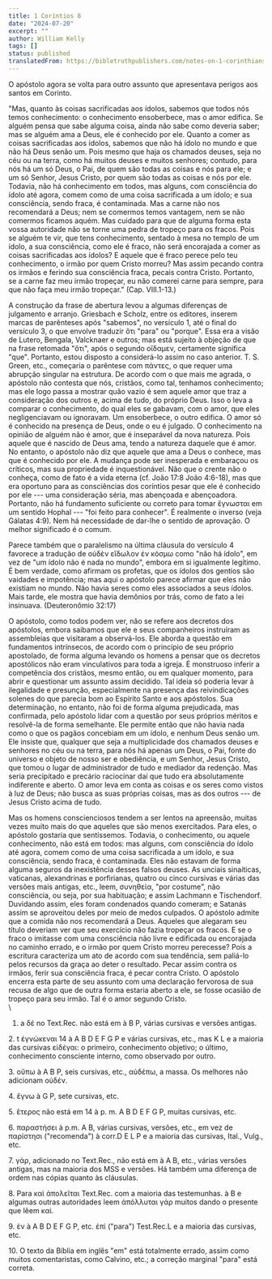 ```yaml
---
title: 1 Coríntios 8
date: "2024-07-20"
excerpt: ""
author: William Kelly
tags: []
status: published
translatedFrom: https://bibletruthpublishers.com/notes-on-1-corinthians-8/william-kelly-wk/w-kelly/lac143251-lub-16164-5
---
```


O apóstolo agora se volta para outro assunto que apresentava perigos aos
santos em Corinto.

\"Mas, quanto às coisas sacrificadas aos ídolos, sabemos que todos nós
temos conhecimento: o conhecimento ensoberbece, mas o amor edifica. Se
alguém pensa que sabe alguma coisa, ainda não sabe como deveria saber;
mas se alguém ama a Deus, ele é conhecido por ele. Quanto a comer as
coisas sacrificadas aos ídolos, sabemos que não há ídolo no mundo e que
não há Deus senão um. Pois mesmo que haja os chamados deuses, seja no
céu ou na terra, como há muitos deuses e muitos senhores; contudo, para
nós há um só Deus, o Pai, de quem são todas as coisas e nós para ele; e
um só Senhor, Jesus Cristo, por quem são todas as coisas e nós por ele.
Todavia, não há conhecimento em todos, mas alguns, com consciência do
ídolo até agora, comem como de uma coisa sacrificada a um ídolo; e sua
consciência, sendo fraca, é contaminada. Mas a carne não nos recomendará
a Deus; nem se comermos temos vantagem, nem se não comermos ficamos
aquém. Mas cuidado para que de alguma forma esta vossa autoridade não se
torne uma pedra de tropeço para os fracos. Pois se alguém te vir, que
tens conhecimento, sentado à mesa no templo de um ídolo, a sua
consciência, como ele é fraco, não será encorajada a comer as coisas
sacrificadas aos ídolos? E aquele que é fraco perece pelo teu
conhecimento, o irmão por quem Cristo morreu? Mas assim pecando contra
os irmãos e ferindo sua consciência fraca, pecais contra Cristo.
Portanto, se a carne faz meu irmão tropeçar, eu não comerei carne para
sempre, para que não faça meu irmão tropeçar.\" (Cap. VIII.1-13.)

A construção da frase de abertura levou a algumas diferenças de
julgamento e arranjo. Griesbach e Scholz, entre os editores, inserem
marcas de parênteses após \"sabemos\", no versículo 1, até o final do
versículo 3, o que envolve traduzir ὅτι \"para\" ou \"porque\". Essa era
a visão de Lutero, Bengala, Valcknaer e outros; mas está sujeito à
objeção de que na frase retomada \"ὅτι\", após o segundo οἴδαμεν,
certamente significa \"que\". Portanto, estou disposto a considerá-lo
assim no caso anterior. T. S. Green, etc., começaria o parêntese com
πάντες, o que requer uma abrupção singular na estrutura. De acordo com o
que mais me agrada, o apóstolo não contesta que nós, cristãos, como tal,
tenhamos conhecimento; mas ele logo passa a mostrar quão vazio é sem
aquele amor que traz a consideração dos outros e, acima de tudo, do
próprio Deus. Isso o leva a comparar o conhecimento, do qual eles se
gabavam, com o amor, que eles negligenciavam ou ignoravam. Um
ensoberbece, o outro edifica. O amor só é conhecido na presença de Deus,
onde o eu é julgado. O conhecimento na opinião de alguém não é amor, que
é inseparável da nova natureza. Pois aquele que é nascido de Deus ama,
tendo a natureza daquele que é amor. No entanto, o apóstolo não diz que
aquele que ama a Deus o conhece, mas que é conhecido por ele. A mudança
pode ser inesperada e embaraçou os críticos, mas sua propriedade é
inquestionável. Não que o crente não o conheça, como de fato é a vida
eterna (cf. João 17:8 João 4:6-18), mas que era oportuno para as
consciências dos coríntios pesar que ele é conhecido por ele --- uma
consideração séria, mas abençoada e abençoadora. Portanto, não há
fundamento suficiente ou correto para tomar ἕγνωσται em um sentido
Hophal --- \"foi feito para conhecer\". É realmente o inverso (veja
Gálatas 4:9). Nem há necessidade de dar-lhe o sentido de aprovação. O
melhor significado é o comum.

Parece também que o paralelismo na última cláusula do versículo 4
favorece a tradução de οὐδὲν εἴδωλον ἐν κόσμω como \"não há ídolo\", em
vez de \"um ídolo não é nada no mundo\", embora em si igualmente
legítimo. É bem verdade, como afirmam os profetas, que os ídolos dos
gentios são vaidades e impotência; mas aqui o apóstolo parece afirmar
que eles não existiam no mundo. Não havia seres como eles associados a
seus ídolos. Mais tarde, ele mostra que havia demônios por trás, como de
fato a lei insinuava. (Deuteronômio 32:17)

O apóstolo, como todos podem ver, não se refere aos decretos dos
apóstolos, embora saibamos que ele e seus companheiros instruíram as
assembleias que visitaram a observá-los. Ele aborda a questão em
fundamentos intrínsecos, de acordo com o princípio de seu próprio
apostolado, de forma alguma levando os homens a pensar que os decretos
apostólicos não eram vinculativos para toda a igreja. É monstruoso
inferir a competência dos cristãos, mesmo então, ou em qualquer momento,
para abrir e questionar um assunto assim decidido. Tal ideia só poderia
levar à ilegalidade e presunção, especialmente na presença das
reivindicações solenes do que parecia bom ao Espírito Santo e aos
apóstolos. Sua determinação, no entanto, não foi de forma alguma
prejudicada, mas confirmada, pelo apóstolo lidar com a questão por seus
próprios méritos e resolvê-la de forma semelhante. Ele permite então que
não havia nada como o que os pagãos concebiam em um ídolo, e nenhum Deus
senão um. Ele insiste que, qualquer que seja a multiplicidade dos
chamados deuses e senhores no céu ou na terra, para nós há apenas um
Deus, o Pai, fonte do universo e objeto de nosso ser e obediência, e um
Senhor, Jesus Cristo, que tomou o lugar de administrador de tudo e
mediador da redenção. Mas seria precipitado e precário raciocinar daí
que tudo era absolutamente indiferente e aberto. O amor leva em conta as
coisas e os seres como vistos à luz de Deus; não busca as suas próprias
coisas, mas as dos outros --- de Jesus Cristo acima de tudo.

Mas os homens conscienciosos tendem a ser lentos na apreensão, muitas
vezes muito mais do que aqueles que são menos exercitados. Para eles, o
apóstolo gostaria que sentíssemos. Todavia, o conhecimento, ou aquele
conhecimento, não está em todos: mas alguns, com consciência do ídolo
até agora, comem como de uma coisa sacrificada a um ídolo, e sua
consciência, sendo fraca, é contaminada. Eles não estavam de forma
alguma seguros da inexistência desses falsos deuses. As unciais
sinaíticas, vaticanas, alexandrinas e porfirianas, quatro ou cinco
cursivas e várias das versões mais antigas, etc., leem, συνηθεἰα, \"por
costume\", não consciência, ou seja, por sua habituação; e assim
Lachmann e Tischendorf. Duvidando assim, eles foram condenados quando
comeram; e Satanás assim se aproveitou deles por meio de medos culpados.
O apóstolo admite que a comida não nos recomendará a Deus. Aqueles que
alegaram seu título deveriam ver que seu exercício não fazia tropeçar os
fracos. E se o fraco o imitasse com uma consciência não livre e
edificada ou encorajada no caminho errado, e o irmão por quem Cristo
morreu perecesse? Pois a escritura caracteriza um ato de acordo com sua
tendência, sem paliá-lo pelos recursos da graça ao deter o resultado.
Pecar assim contra os irmãos, ferir sua consciência fraca, é pecar
contra Cristo. O apóstolo encerra esta parte de seu assunto com uma
declaração fervorosa de sua recusa de algo que de outra forma estaria
aberto a ele, se fosse ocasião de tropeço para seu irmão. Tal é o amor
segundo Cristo.\
\

1. a δέ no Text.Rec. não está em à B P, várias cursivas e versões
   antigas.

2\. t ἐγνώκεναι 14 à A B D E F G P e várias cursivas, etc., mas K L e a
maioria das cursivas εἰδέγαι: o primeiro, conhecimento objetivo; o
último, conhecimento consciente interno, como observado por outro.

3\. οὔπω à A B P, seis cursivas, etc., αὐδέπω, a massa. Os melhores não
adicionam οὐδέν.

4\. ἔγνω à G P, sete cursivas, etc.

5\. ἕτερος não está em 14 à p. m. A B D E F G P, muitas cursivas, etc.

6\. παραστήσει à p.m. A B, várias cursivas, versões, etc., em vez de
παρίστησι (\"recomenda\") à corr.D E L P e a maioria das cursivas,
Ital., Vulg., etc.

7\. γἀρ, adicionado no Text.Rec., não está em à A B, etc., várias
versões antigas, mas na maioria dos MSS e versões. Há também uma
diferença de ordem nas cópias quanto às cláusulas.

8\. Para καὶ ἀπολεῖται Text.Rec. com a maioria das testemunhas. à B e
algumas outras autoridades leem ἀπόλλυται γάρ muitos dando o presente
que lêem καἰ.

9\. ἐν à A B D E F G P, etc. ἐπί (\"para\") Test.Rec.L e a maioria das
cursivas, etc.

10\. O texto da Bíblia em inglês \"em\" está totalmente errado, assim
como muitos comentaristas, como Calvino, etc.; a correção marginal
\"para\" está correta.
